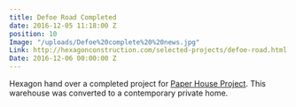 ```yaml
---
title: Defoe Road Completed
date: 2016-12-05 11:18:00 Z
position: 10
Image: "/uploads/Defoe%20complete%20%20news.jpg"
Link: http://hexagonconstruction.com/selected-projects/defoe-road.html
Date: 2016-12-06 00:00:00 Z
---
```


Hexagon hand over a completed project for [Paper House Project](http://www.paperhouseproject.co.uk). This warehouse was converted to a contemporary private home. 